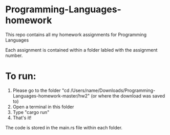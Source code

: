# Programming-Languages-homework
This repo contains all my homework assignments for Programming Languages

Each assignment is contained within a folder labled with the assignment number.

# To run:
1. Please go to the folder "cd /Users/name/Downloads/Programming-Languages-homework-master/hw2" (or where the download was saved to)
2. Open a terminal in this folder
3. Type "cargo run"
4. That's it!

The code is stored in the main.rs file within each folder.
